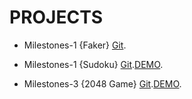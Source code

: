 # PROJECTS 

- Milestones-1 {Faker} [Git](https://github.com/codebudy5247/Milestones_Projects/tree/MILESTONE1-Faker).

- Milestones-1 {Sudoku} [Git](https://github.com/codebudy5247/Milestones_Projects/tree/MILESTONES2-Sudoku).[DEMO](https://github.com/codebudy5247/Milestones_Projects/tree/MILESTONES2-Sudoku).

- Milestones-3 {2048 Game} [Git](https://github.com/codebudy5247/Milestones_Projects/tree/MILESTONE3-Grid-Game).[DEMO](https://codebudy5247.github.io/Grid-game_2048/).
